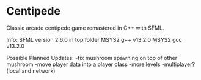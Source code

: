 # Centipede
 Classic arcade centipede game remastered in C++ with SFML.

 Info: 
 SFML version 2.6.0 in top folder
 MSYS2 g++ v13.2.0
 MSYS2 gcc v13.2.0


 Possible Planned Updates:
 -fix mushroom spawning on top of other mushroom
 -move player data into a player class
 -more levels
 -multiplayer? (local and network)